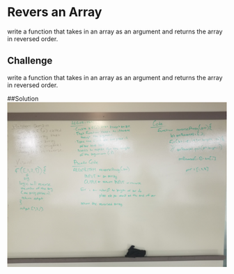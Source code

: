 # Revers an Array
write a function that takes in an array as an argument and returns the array in reversed order.

## Challenge
write a function that takes in an array as an argument and returns the array in reversed order.

##Solution
<img src="assets/array-reverse.jpg">